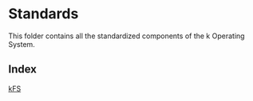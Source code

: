 # Standards

This folder contains all the standardized components of the k Operating System.

## Index

[kFS](kFS/README.md)